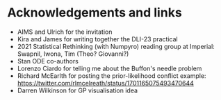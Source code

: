 # Acknowledgements and links

- AIMS and Ulrich for the invitation
- Kira and James for writing together the DLI-23 practical
- 2021 Statistical Rethinking (with Numpyro) reading group at Imperial: Swapnil, Iwona, Tim (Theo? Giovanni?)
- Stan ODE co-authors
- Lorenzo Ciardo for telling me about the Buffon's needle problem
- Richard McEarlth for posting the prior-likelihood conflict example: https://twitter.com/rlmcelreath/status/1701165075493470644
- Darren Wilkinson for GP visualisation idea
